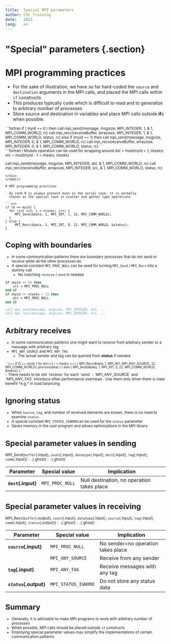 ```yaml
---
title:  Special MPI parameters
author: CSC Training
date:   2021
lang:   en
---
```


# "Special" parameters {.section}

# MPI programming practices

- For the sake of illustration, we have so far hard-coded the `source`
  and `destination` arguments in the MPI calls, and placed the MPI
  calls within `if` constructs
- This produces typically code which is difficult to read and to
  generalize to arbitrary number of processes
- Store source and destination in variables and place MPI calls
  outside **if**s when possible. 

<small>
<div class=column>
```fortran
  if ( myid == 0 ) then
     call mpi_send(message, msgsize, MPI_INTEGER, 1, &
          1, MPI_COMM_WORLD, rc)
     call mpi_recv(receiveBuffer, arraysize, MPI_INTEGER, 1,  &
          1, MPI_COMM_WORLD, status, rc)
  else if (myid == 1) then
     call mpi_send(message, msgsize, MPI_INTEGER, 0, &
          1, MPI_COMM_WORLD, rc)
     call mpi_recv(receiveBuffer, arraysize, MPI_INTEGER, 0,  &
          1, MPI_COMM_WORLD, status, rc)
```
</div>

<div class=column>
```fortran
  ! Modulo operation can be used for wrapping around
  dst = mod(myid + 1, ntasks)
  src = mod(myid - 1 + ntasks, ntasks)

  call mpi_send(message, msgsize, MPI_INTEGER, dst, &
          1, MPI_COMM_WORLD, rc)
  call mpi_recv(receiveBuffer, arraysize, MPI_INTEGER, src,  &
          1, MPI_COMM_WORLD, status, rc)

``` 
</div>
</small>

# MPI programming practices

- As rank 0 is always present even in the serial case, it is normally
  chosen as the special task in scatter and gather type operations
  
```c++
if (0 == myid) {
  for (int i=1; i < ntasks; i++) {
     MPI_Send(&data, 1, MPI_INT, i, 22, MPI_COMM_WORLD);
  }
} else {
     MPI_Recv(&data, 1, MPI_INT, 0, 22, MPI_COMM_WORLD, &status);
}
```

# Coping with boundaries

- In some communication patterns there are boundary processes that do
  not send or receive while all the other processes do
- A special constant `MPI_PROC_NULL` can be used for turning
  `MPI_Send` / `MPI_Recv` into a dummy call
    - No matching `receive` / `send` is needed
	
```fortran
if (myid == 0) then
    src = MPI_PROC_NULL
end if
if (myid == ntasks - 1) then
    dst = MPI_PROC_NULL
end if

call mpi_send(message, msgsize, MPI_INTEGER, dst, ...
call mpi_recv(message, msgsize, MPI_INTEGER, src, ...
```


# Arbitrary receives

- In some communication patterns one might want to receive from
  arbitrary sender or a message with arbitrary tag
- `MPI_ANY_SOURCE` and `MPI_ANY_TAG`
    - The actual sender and tag can be queried from **status** if
      needed

<div class=column>
<small>
```c++
if (0 == myid) {
  for (int i=1; i < ntasks; i++) {
     MPI_Recv(&data, 1, MPI_INT, MPI_ANY_SOURCE, 22, MPI_COMM_WORLD);
	 process(data)
  }
} else {
     MPI_Send(&data, 1, MPI_INT, 0, 22, MPI_COMM_WORLD, &status);
}
```
</small>
</div> 

<div class=column>
- There needs to be still `receive` for each `send`
- `MPI_ANY_SOURCE` and `MPI_ANY_TAG` introduce often performance
  overhead
- Use them only when there is clear benefit *e.g.* in load balancing
</div> 

# Ignoring **status**

- When `source`, `tag`, and number of received elements are known,
  there is no need to examine `status`
- A special constant `MPI_STATUS_IGNORE`can be used for the `status`
  parameter
- Saves memory in the user program and allows optimizations in the MPI library

# Special parameter values in sending

MPI_Send(`buffer`{.input}, `count`{.input}, `datatype`{.input}, `dest`{.input}, `tag`{.input}, `comm`{.input})
  : `-`{.ghost}
    : `-`{.ghost}

| Parameter          | Special value    | Implication                                  |
| ----------         | ---------------- | -------------------------------------------- |
| **`dest`{.input}** | `MPI_PROC_NULL`  | Null destination, no operation takes place   |

# Special parameter values in receiving

MPI_Recv(`buffer`{.output}, `count`{.input}, `datatype`{.input}, `source`{.input}, `tag`{.input}, `comm`{.input}, `status`{.output})
  : `-`{.ghost}
    : `-`{.ghost}

| Parameter             | Special value       | Implication                                  |
| ----------            | ----------------    | -------------------------------------------- |
| **`source`{.input}**  | `MPI_PROC_NULL`     | No sender=no operation takes place           |
|                       | `MPI_ANY_SOURCE`    | Receive from any sender                      |
| **`tag`{.input}**     | `MPI_ANY_TAG`       | Receive messages with any tag                |
| **`status`{.output}** | `MPI_STATUS_IGNORE` | Do not store any status data                 |


# Summary 

- Generally, it is advisable to make MPI programs to work with
  arbitrary number of processes
- When possible, MPI calls should be placed outside `if` constructs
- Employing special parameter values may simplify the implementations
  of certain communication patterns

